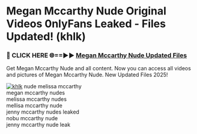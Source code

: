 # Megan Mccarthy Nude Original Videos 0nlyFans Leaked - Files Updated! (khlk)

<h3>🔴 CLICK HERE 🌐==►► <a href="https://tinyurl.com/52m3yx9h" rel="nofollow">Megan Mccarthy Nude Updated Files</a></h3>

Get Megan Mccarthy Nude and all content. Now you can access all videos and pictures of Megan Mccarthy Nude. New Updated Files 2025!

[![khlk](https://i.imgur.com/TnHtlc8.gif)](https://tinyurl.com/52m3yx9h)
nude melissa mccarthy<br>
megan mccarthy nudes<br>
melissa mccarthy nudes<br>
mellisa mccarthy nude<br>
jenny mccarthy nudes leaked<br>
nobu mccarthy nude<br>
jenny mccarthy nude leak